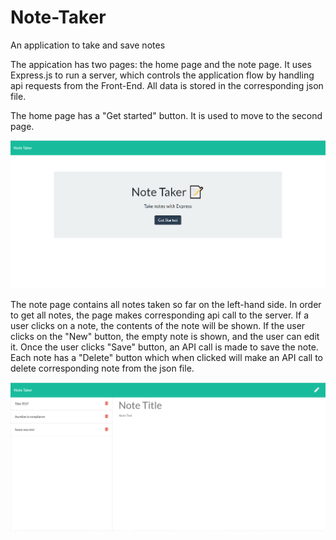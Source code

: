 # Note-Taker

An application to take and save notes

The appication has two pages: the home page and the note page. It uses Express.js to run a server, which controls the application flow by handling api requests from the Front-End. All data is stored in the corresponding json file.

The home page has a "Get started" button. It is used to move to the second page.

![home](public/assets/images/home_page.PNG)

The note page contains all notes taken so far on the left-hand side. In order to get all notes, the page makes corresponding api call to the server. If a user clicks on a note, the contents of the note will be shown.
If the user clicks on the "New" button, the empty note is shown, and the user can edit it. Once the user clicks "Save" button, an API call is made to save the note.
Each note has a "Delete" button which when clicked will make an API call to delete corresponding note from the json file. 

![note](public/assets/images/note_page.PNG)